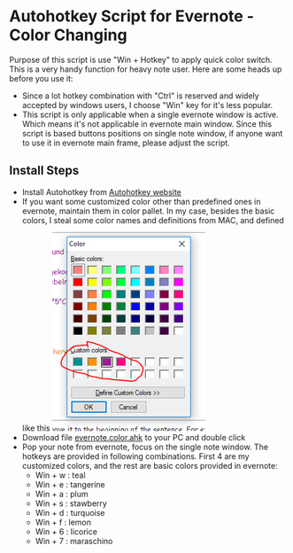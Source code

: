# Autohotkey Script for Evernote - Color Changing

Purpose of this script is use "Win + Hotkey" to apply quick color switch. This is a very handy function for heavy note user. Here are some heads up before you use it:
* Since a lot hotkey combination with "Ctrl" is reserved and widely accepted by windows users, I choose "Win" key for it's less popular.
* This script is only applicable when a single evernote window is active. Which means it's not applicable in evernote main window. Since this script is based buttons positions on single note window, if anyone want to use it in evernote main frame, please adjust the script.

Install Steps
--------------
* Install Autohotkey from [Autohotkey website](https://autohotkey.com/)
* If you want some customized color other than predefined ones in evernote, maintain them in color pallet. In my case, besides the basic colors, I steal some color names and definitions from MAC, and defined like this
  ![](./img/custom.color.PNG)
* Download file [evernote.color.ahk](./evernote.color.ahk) to your PC and double click
* Pop your note from evernote, focus on the single note window. The hotkeys are provided in following combinations. First 4 are my customized colors, and the rest are basic colors provided in evernote:
  * Win + w : teal
  * Win + e : tangerine
  * Win + a : plum
  * Win + s : stawberry
  * Win + d : turquoise
  * Win + f : lemon
  * Win + 6 : licorice
  * Win + 7 : maraschino
